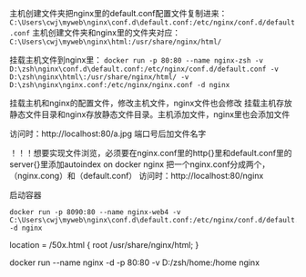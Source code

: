 
主机创建文件夹把nginx里的default.conf配置文件复制进来：
`C:\Users\cwj\myweb\nginx\conf.d\default.conf:/etc/nginx/conf.d/default.conf`
主机创建文件夹和nginx里的文件夹对应：
	`C:\Users\cwj\myweb\nginx\html:/usr/share/nginx/html/`

挂载主机文件到nginx里：
`docker run -p 80:80 --name nginx-zsh -v D:\zsh\nginx\conf.d\default.conf:/etc/nginx/conf.d/default.conf -v D:\zsh\nginx\html\:/usr/share/nginx/html/ -v D:\zsh\nginx\nginx.conf:/etc/nginx/nginx.conf -d nginx`

挂载主机和nginx的配置文件，修改主机文件，nginx文件也会修改
挂载主机存放静态文件目录和nginx存放静态文件目录。主机添加文件，nginx里也会添加文件

访问时：http://localhost:80/a.jpg
端口号后加文件名字



！！！想要实现文件浏览，必须要在nginx.conf里的http{}里和default.conf里的server{}里添加autoindex on
		docker nginx 把一个nginx.conf分成两个，
		（nginx.cong）和（default.conf）
		访问时：http://localhost:80/nginx

启动容器
```
docker run -p 8090:80 --name nginx-web4 -v C:\Users\cwj\myweb\nginx\conf.d\default.conf:/etc/nginx/conf.d/default.conf  -d nginx
```


location = /50x.html {
        root   /usr/share/nginx/html;
    }

docker run --name nginx -d -p 80:80 -v D:/zsh/home:/home nginx